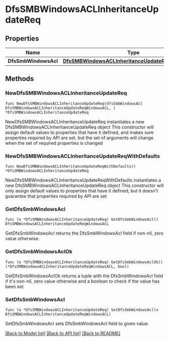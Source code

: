 # DfsSMBWindowsACLInheritanceUpdateReq

## Properties

Name | Type | Description | Notes
------------ | ------------- | ------------- | -------------
**DfsSmbWindowsAcl** | [**DfsSMBWindowsACLInheritanceUpdateReqWindowsACL**](DfsSMBWindowsACLInheritanceUpdateReqWindowsACL.md) |  | 

## Methods

### NewDfsSMBWindowsACLInheritanceUpdateReq

`func NewDfsSMBWindowsACLInheritanceUpdateReq(dfsSmbWindowsAcl DfsSMBWindowsACLInheritanceUpdateReqWindowsACL, ) *DfsSMBWindowsACLInheritanceUpdateReq`

NewDfsSMBWindowsACLInheritanceUpdateReq instantiates a new DfsSMBWindowsACLInheritanceUpdateReq object
This constructor will assign default values to properties that have it defined,
and makes sure properties required by API are set, but the set of arguments
will change when the set of required properties is changed

### NewDfsSMBWindowsACLInheritanceUpdateReqWithDefaults

`func NewDfsSMBWindowsACLInheritanceUpdateReqWithDefaults() *DfsSMBWindowsACLInheritanceUpdateReq`

NewDfsSMBWindowsACLInheritanceUpdateReqWithDefaults instantiates a new DfsSMBWindowsACLInheritanceUpdateReq object
This constructor will only assign default values to properties that have it defined,
but it doesn't guarantee that properties required by API are set

### GetDfsSmbWindowsAcl

`func (o *DfsSMBWindowsACLInheritanceUpdateReq) GetDfsSmbWindowsAcl() DfsSMBWindowsACLInheritanceUpdateReqWindowsACL`

GetDfsSmbWindowsAcl returns the DfsSmbWindowsAcl field if non-nil, zero value otherwise.

### GetDfsSmbWindowsAclOk

`func (o *DfsSMBWindowsACLInheritanceUpdateReq) GetDfsSmbWindowsAclOk() (*DfsSMBWindowsACLInheritanceUpdateReqWindowsACL, bool)`

GetDfsSmbWindowsAclOk returns a tuple with the DfsSmbWindowsAcl field if it's non-nil, zero value otherwise
and a boolean to check if the value has been set.

### SetDfsSmbWindowsAcl

`func (o *DfsSMBWindowsACLInheritanceUpdateReq) SetDfsSmbWindowsAcl(v DfsSMBWindowsACLInheritanceUpdateReqWindowsACL)`

SetDfsSmbWindowsAcl sets DfsSmbWindowsAcl field to given value.



[[Back to Model list]](../README.md#documentation-for-models) [[Back to API list]](../README.md#documentation-for-api-endpoints) [[Back to README]](../README.md)


